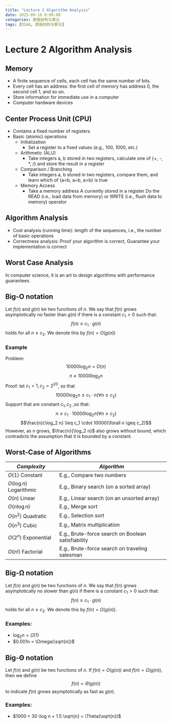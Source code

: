 ```yaml
---
title: "Lecture 2 Algorithm Analysis"
date: 2025-09-16 8:00:00
categories: 数据结构与算法
tags: [DSAA, 数据结构与算法]
---
```

# Lecture 2 Algorithm Analysis
## Memory
- A finite sequence of cells, each cell has the same 
number of bits.
- Every cell has an address: the first cell of memory has address 0, the second cell 1, and so on.
- Store information for immediate use in a computer
- Computer hardware devices 
## Center Process Unit (CPU)
- Contains a fixed number of registers
- Basic (atomic) operations
    - Initialization
      - Set a register to a fixed values (e.g., 100, 1000, etc.)
    - Arithmetic (ALU)
      - Take integers a, b stored in two registers, calculate one of {+, -, *, /} and store the result in a register
    - Comparison / Branching
      - Take integers a, b stored in two registers, compare them, and learn which of {a<b, a=b, a>b} is true
    - Memory Access
      - Take a memory address A currently stored in a register Do the READ (i.e., load data from memory) or WRITE  (i.e., flush data to memory) operator
## Algorithm Analysis
- Cost analysis (running time): length of the sequences, i.e., the number of basic operations
- Correctness analysis: Proof your algorithm is correct, Guarantee your implementation is correct
## Worst Case Analysis
In computer science, it is an art to design algorithms with performance guarantees.
## Big-O notation
Let $f(n)$ and $g(n)$ be two functions of $n$.
We say that $f(n)$ grows asymptotically no faster than $g(n)$ if there is a constant $c_1 > 0$ such that:
$$f(n) \leq c_1 \cdot g(n)$$
holds for all $n \geq c_2$.
We denote this by $f(n) = O(g(n))$
### Example
Problem:
$$ 10000 \log_2 n=O(n)$$
$$ n \ne 10000 \log_2 n $$
Proof:
let $c_1=1,c_2=2^{20}$, so that
$$10000 \log_2 n \leq c_1 \cdot n(\forall n \geq c_2)$$
Support that are constant $c_1,c_2$ ,so that:
$$n \leq c_1 \cdot 10000 \log_2 n (\forall n \geq c_2)$$
$$\frac{n}{\log_2 n} \leq c_1 \cdot 10000(\forall n \geq c_2)$$
However, as $n$ grows, $\frac{n}{\log_2 n}$ also grows without bound, which contradicts the assumption that it is bounded by a constant.
## Worst-Case of Algorithms
|$Complexity$|$Algorithm$|
|---|---|
|$O(1)\text{ Constant}$|E.g., Compare two numbers|
|$O(\log n)\text{ Logarithmic}$|E.g., Binary search (on a sorted array)|
|$O(n)\text{ Linear}$|E.g., Linear search (on an unsorted array)|
|$O(n \log n)$|E.g., Merge sort|
|$O(n^2)\text{ Quadratic}$|E.g., Selection sort|
|$O(n^3)\text{ Cubic}$|E.g., Matrix multiplication|
|$O(2^n) \text{ Exponential}$|E.g., Brute-force search on Boolean satisfiability|
|$O(n!) \text{ Factorial}$|E.g., Brute-force search on traveling salesman|

## Big-Ω notation
Let $f(n)$ and $g(n)$ be two functions of $n$.
We say that $f(n)$ grows asymptotically no slower 
than $g(n)$ if there is a constant $c_1 > 0$ such that:
$$f(n) \geq c_1 \cdot g(n)$$
holds for all $n \geq c_2$.
We denote this by $f(n) = \Omega(g(n))$.
### Examples:
- $\log_2 n = \Omega(1)$
- $0.001n = \Omega(\sqrt{n})$

## Big-Θ notation
Let $f(n)$ and $g(n)$ be two functions of $n$.
If  $f(n) = O(g(n))$ and $f(n) = \Omega(g(n))$, then we define $$f(n) = \Theta(g(n))$$to indicate $f(n)$ grows asymptotically as fast as $g(n)$.
### Examples:
- $1000 + 30 \log n + 1.5 \sqrt{n}  = \Theta(\sqrt{n})$
